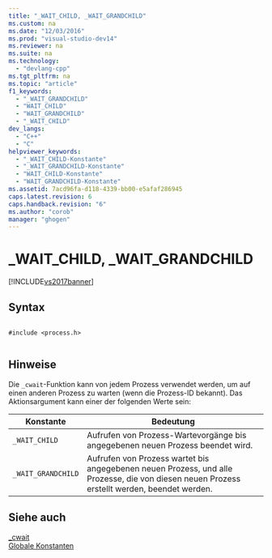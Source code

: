 ```yaml
---
title: "_WAIT_CHILD, _WAIT_GRANDCHILD"
ms.custom: na
ms.date: "12/03/2016"
ms.prod: "visual-studio-dev14"
ms.reviewer: na
ms.suite: na
ms.technology: 
  - "devlang-cpp"
ms.tgt_pltfrm: na
ms.topic: "article"
f1_keywords: 
  - "_WAIT_GRANDCHILD"
  - "WAIT_CHILD"
  - "WAIT_GRANDCHILD"
  - "_WAIT_CHILD"
dev_langs: 
  - "C++"
  - "C"
helpviewer_keywords: 
  - "_WAIT_CHILD-Konstante"
  - "_WAIT_GRANDCHILD-Konstante"
  - "WAIT_CHILD-Konstante"
  - "WAIT_GRANDCHILD-Konstante"
ms.assetid: 7acd96fa-d118-4339-bb00-e5afaf286945
caps.latest.revision: 6
caps.handback.revision: "6"
ms.author: "corob"
manager: "ghogen"
---
```

# _WAIT_CHILD, _WAIT_GRANDCHILD
[!INCLUDE[vs2017banner](../assembler/inline/includes/vs2017banner.md)]

## Syntax  
  
```  
  
#include <process.h>  
  
```  
  
## Hinweise  
 Die `_cwait`\-Funktion kann von jedem Prozess verwendet werden, um auf einen anderen Prozess zu warten \(wenn die Prozess\-ID bekannt\).  Das Aktionsargument kann einer der folgenden Werte sein:  
  
|Konstante|Bedeutung|  
|---------------|---------------|  
|`_WAIT_CHILD`|Aufrufen von Prozess\-Wartevorgänge bis angegebenen neuen Prozess beendet wird.|  
|`_WAIT_GRANDCHILD`|Aufrufen von Prozess wartet bis angegebenen neuen Prozess, und alle Prozesse, die von diesen neuen Prozess erstellt werden, beendet werden.|  
  
## Siehe auch  
 [\_cwait](../c-runtime-library/reference/cwait.md)   
 [Globale Konstanten](../c-runtime-library/global-constants.md)